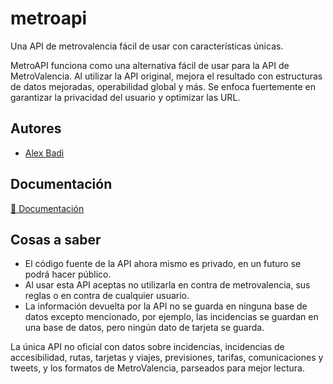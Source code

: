 # metroapi 

Una API de metrovalencia fácil de usar con características únicas.

MetroAPI funciona como una alternativa fácil de usar para la API de MetroValencia. Al utilizar la API original, mejora el resultado con estructuras de datos mejoradas, operabilidad global y más. Se enfoca fuertemente en garantizar la privacidad del usuario y optimizar las URL.

## Autores

- [Alex Badi](https://www.github.com/sayborduu)


## Documentación

[📖 Documentación](https://metroapi.alexbadi.es)


## Cosas a saber

 - El código fuente de la API ahora mismo es privado, en un futuro se podrá hacer público.
- Al usar esta API aceptas no utilizarla en contra de metrovalencia, sus reglas o en contra de cualquier usuario.
- La información devuelta por la API no se guarda en ninguna base de datos excepto mencionado, por ejemplo, las incidencias se guardan en una base de datos, pero ningún dato de tarjeta se guarda.

La única API no oficial con datos sobre incidencias, incidencias de accesibilidad, rutas, tarjetas y  viajes, previsiones, tarifas, comunicaciones y tweets, y los formatos de MetroValencia, parseados para mejor lectura.
